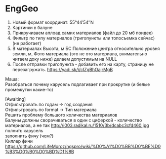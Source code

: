 # EngGeo
1. Новый формат координат: 55°44′54″N
2. Картинки в балуне
3. Прикручиваем аплоад самих материалов (файл до 20 мб поидее)<br>
4. Фильтр по типу материалов (тригопункты или топосъемка сейчас) (не работает)<br>
5. В материалах Высота, м БС Положение центра относительно уровня земли, м, Фото материала (это не ото материала, внимательно читаем доку ниже) делаем допустимым на NULL
6. После отправки тригопункта - добавить его на карту, страницу не перезагружать.
https://yadi.sk/i/cIZgBhOajrMgB<br>

Маша:<br>
Разобраться почему карусель подлагивает при прокрутке (и белые промежутки какие-то)


[Awaiting]<br>
Отфильтровать по годам -> год создания<br>
Отфильтровать по format -> Тип материала<br>
Решить проблему большого количества материалов<br>
Балуны должны сворачиваться в один с циферкой - количество материалов, а не так http://i003.radikal.ru/1510/3b/dcabc3cfd460.jpg<br>
полнить карусель<br>
заполнить фичу (чем?)<br>
Киллер фичи https://github.com/LifeMoroz/ngspro/wiki/%D0%A1%D0%BB%D0%BE%D0%B3%D0%B0%D0%BD%D1%8B
